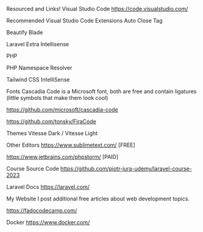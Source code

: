 Resourced and Links!
Visual Studio Code
https://code.visualstudio.com/

Recommended Visual Studio Code Extensions
Auto Close Tag

Beautify Blade

Laravel Extra Intellisense

PHP

PHP Namespace Resolver

Tailwind CSS IntelliSense

Fonts
Cascadia Code is a Microsoft font, both are free and contain ligatures (little symbols that make them look cool)

https://github.com/microsoft/cascadia-code

https://github.com/tonsky/FiraCode

Themes
Vitesse Dark / Vitesse Light

Other Editors
https://www.sublimetext.com/ [FREE]

https://www.jetbrains.com/phpstorm/ [PAID]

Course Source Code
https://github.com/piotr-jura-udemy/laravel-course-2023

Laravel Docs
https://laravel.com/

My Website
I post additional free articles about web development topics.

https://fadocodecamp.com/

Docker
https://www.docker.com/
